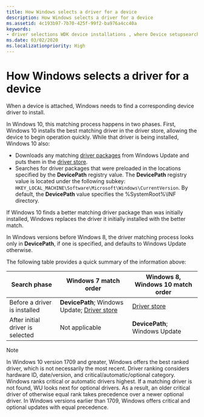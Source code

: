 ```yaml
---
title: How Windows selects a driver for a device
description: How Windows selects a driver for a device
ms.assetid: 4c193b97-7b70-425f-99f2-ba976a4cc40a
keywords:
- driver selections WDK device installations , where Device setupsearches
ms.date: 03/02/2020
ms.localizationpriority: High
---
```


# How Windows selects a driver for a device


When a device is attached, Windows needs to find a corresponding device driver to install.

In Windows 10, this matching process happens in two phases. First, Windows 10 installs the best matching driver in the driver store, allowing the device to begin operation quickly. While that driver is being installed, Windows 10 also:

* Downloads any matching [driver packages](driver-packages.md) from Windows Update and puts them in the [driver store](driver-store.md).
* Searches for driver packages that were preloaded in the locations specified by the **DevicePath** registry value.  The **DevicePath** registry value is located under the following subkey: `HKEY_LOCAL_MACHINE\Software\Microsoft\Windows\CurrentVersion`.  By default, the **DevicePath** value specifies the %SystemRoot%\\INF directory.

If Windows 10 finds a better matching driver package than was initially installed, Windows replaces the driver it initially installed with the better match.

In Windows versions before Windows 8, the driver matching process looks only in **DevicePath**, if one is specified, and defaults to Windows Update otherwise.

The following table provides a quick summary of the information above:

|Search phase|Windows 7 match order|Windows 8, Windows 10 match order|
|--- |--- |--- |
|Before a driver is installed|**DevicePath**; Windows Update; [Driver store](driver-store.md)|[Driver store](driver-store.md)|
|After initial driver is selected|Not applicable|**DevicePath**; Windows Update|


> [!NOTE]
> In Windows 10 version 1709 and greater, Windows offers the best ranked driver, which is not necessarily the most recent. Driver ranking considers hardware ID, date/version, and critical/automatic/optional category. Windows ranks critical or automatic drivers highest. If a matching driver is not found, WU looks next for optional drivers. As a result, an older critical driver of otherwise equal rank takes precedence over a newer optional driver. In Windows versions earlier than 1709, Windows offers critical and optional updates with equal precedence.


